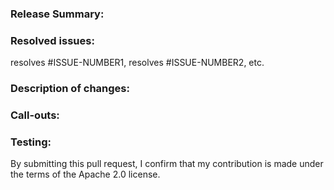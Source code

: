 ### Release Summary:
<!-- If this is a feature or bug that impacts customers and is significant enough to include in the "Summary" section of the next version release, please include a brief (1-2 sentences) description of the change. The audience of this summary is future customers, not maintainers or reviewers. See https://github.com/aws/s2n-tls/releases/tag/v1.5.7 for an example. Otherwise, leave this section blank -->

### Resolved issues:

resolves #ISSUE-NUMBER1, resolves #ISSUE-NUMBER2, etc.

### Description of changes: 

<!-- Describe s2n-quic’s current behavior and how your code changes that behavior. If there are no issues this pr is resolving, explain why this change is necessary. If a callout is specific to a section of code, it might make more sense to leave a comment on your own PR file diff. -->

### Call-outs:

<!--Address any potentially confusing code. Is there code added that needs to be cleaned up later? Is there code that is missing because it’s still in development?-->

### Testing:

<!--How is this change tested (unit tests, fuzz tests, etc.)? Are there any testing steps to be verified by the reviewer?
How can you convince your reviewers that this PR is safe and effective?
Is this a refactor change? If so, how have you proved that the intended behavior hasn't changed? -->


By submitting this pull request, I confirm that my contribution is made under the terms of the Apache 2.0 license.

